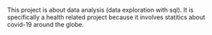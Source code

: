 This project is about data analysis (data exploration with sql).
It is specifically a health related project because it involves statitics about covid-19 around the globe.

